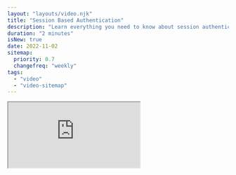```yaml
---
layout: "layouts/video.njk"
title: "Session Based Authentication"
description: "Learn everything you need to know about session authentication"
duration: "2 minutes"
isNew: true
date: 2022-11-02
sitemap:
  priority: 0.7
  changefreq: "weekly"
tags:
  - "video"
  - "video-sitemap"
---
```


<iframe class="w-full aspect-video mb-5" src="https://www.youtube.com/embed/gKkBEOq_shs" title="Session Based Authentication" />
